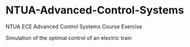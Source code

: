 # NTUA-Advanced-Control-Systems
NTUA ECE Advanced Control Systems Course Exercise

Simulation of the optimal control of an electric train
